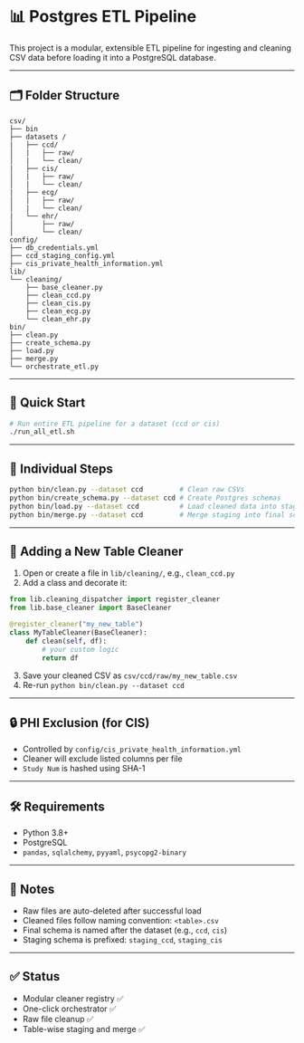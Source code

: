 
# 📊 Postgres ETL Pipeline

This project is a modular, extensible ETL pipeline for ingesting and cleaning CSV data before loading it into a PostgreSQL database.

---

## 🗂 Folder Structure

```
csv/
├── bin
├── datasets /
|   ├── ccd/ 
│   |   ├── raw/
│   |   └── clean/
|   ├── cis/
│   |   ├── raw/
│   |   └── clean/
|   ├── ecg/
│   |   ├── raw/
│   |   └── clean/
|   └── ehr/
│       ├── raw/
│       └── clean/
config/
├── db_credentials.yml
├── ccd_staging_config.yml
├── cis_private_health_information.yml
lib/
└── cleaning/
    ├── base_cleaner.py
    ├── clean_ccd.py
    ├── clean_cis.py
    ├── clean_ecg.py
    └── clean_ehr.py
bin/
├── clean.py
├── create_schema.py
├── load.py
├── merge.py
└── orchestrate_etl.py
```

---

## 🚀 Quick Start

```bash
# Run entire ETL pipeline for a dataset (ccd or cis)
./run_all_etl.sh
```

---

## 🧽 Individual Steps

```bash
python bin/clean.py --dataset ccd         # Clean raw CSVs
python bin/create_schema.py --dataset ccd # Create Postgres schemas
python bin/load.py --dataset ccd          # Load cleaned data into staging
python bin/merge.py --dataset ccd         # Merge staging into final schema
```

---

## 🧱 Adding a New Table Cleaner

1. Open or create a file in `lib/cleaning/`, e.g., `clean_ccd.py`
2. Add a class and decorate it:

```python
from lib.cleaning_dispatcher import register_cleaner
from lib.base_cleaner import BaseCleaner

@register_cleaner("my_new_table")
class MyTableCleaner(BaseCleaner):
    def clean(self, df):
        # your custom logic
        return df
```

3. Save your cleaned CSV as `csv/ccd/raw/my_new_table.csv`
4. Re-run `python bin/clean.py --dataset ccd`

---

## 🔒 PHI Exclusion (for CIS)

- Controlled by `config/cis_private_health_information.yml`
- Cleaner will exclude listed columns per file
- `Study Num` is hashed using SHA-1

---

## 🛠 Requirements

- Python 3.8+
- PostgreSQL
- `pandas`, `sqlalchemy`, `pyyaml`, `psycopg2-binary`

---

## 📌 Notes

- Raw files are auto-deleted after successful load
- Cleaned files follow naming convention: `<table>.csv`
- Final schema is named after the dataset (e.g., `ccd`, `cis`)
- Staging schema is prefixed: `staging_ccd`, `staging_cis`

---

## ✅ Status

- Modular cleaner registry ✅
- One-click orchestrator ✅
- Raw file cleanup ✅
- Table-wise staging and merge ✅
